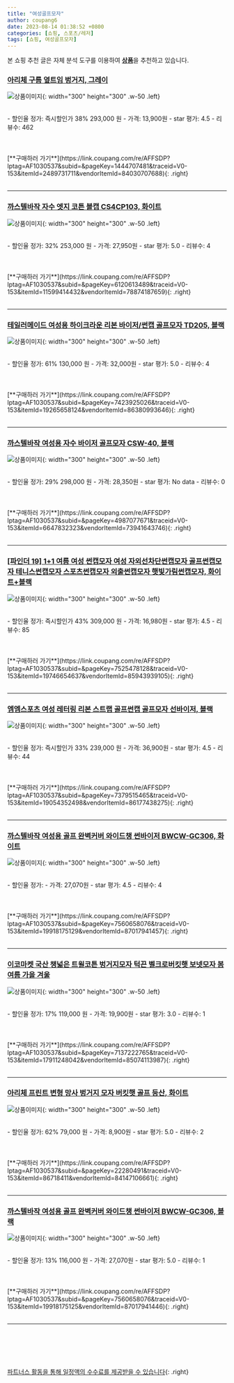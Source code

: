 ```yaml
---
title: "여성골프모자"
author: coupang6
date: 2023-08-14 01:38:52 +0800
categories: [쇼핑, 스포츠/레저]
tags: [쇼핑, 여성골프모자]
---
```


본 쇼핑 추천 글은 자체 분석 도구를 이용하여 [**상품**](https://link.coupang.com/a/bao1ui)을 추천하고 있습니다.

### [아리체 구름 옆트임 벙거지, 그레이](https://link.coupang.com/re/AFFSDP?lptag=AF1030537&subid=&pageKey=1444707481&traceid=V0-153&itemId=2489731711&vendorItemId=84030707688)

![상품이미지](https://thumbnail7.coupangcdn.com/thumbnails/remote/230x230ex/image/vendor_inventory/8f8c/9aeb72efa4fb31c4bda05643ba9a483568806f876ed4bf539ac7e593b596.jpg){: width="300" height="300" .w-50 .left}


<br>
- 할인율 정가: 즉시할인가 38%  293,000   원
- 가격: 13,900원
- star 평가: 4.5
- 리뷰수: 462
<br>
<br>
<br>
<br>
[**구매하러 가기**](https://link.coupang.com/re/AFFSDP?lptag=AF1030537&subid=&pageKey=1444707481&traceid=V0-153&itemId=2489731711&vendorItemId=84030707688){: .right}
<br>
<br>

---

### [까스텔바작 자수 엣지 코튼 볼캡 CS4CP103, 화이트](https://link.coupang.com/re/AFFSDP?lptag=AF1030537&subid=&pageKey=6120613489&traceid=V0-153&itemId=11599414432&vendorItemId=78874187659)

![상품이미지](https://thumbnail6.coupangcdn.com/thumbnails/remote/230x230ex/image/rs_quotation_api/h2mf3ubu/e4c681ed3fd44d4f84991958023c7ba1.jpg){: width="300" height="300" .w-50 .left}


<br>
- 할인율 정가: 32%  253,000   원
- 가격: 27,950원
- star 평가: 5.0
- 리뷰수: 4
<br>
<br>
<br>
<br>
[**구매하러 가기**](https://link.coupang.com/re/AFFSDP?lptag=AF1030537&subid=&pageKey=6120613489&traceid=V0-153&itemId=11599414432&vendorItemId=78874187659){: .right}
<br>
<br>

---

### [테일러메이드 여성용 하이크라운 리본 바이저/썬캡 골프모자 TD205, 블랙](https://link.coupang.com/re/AFFSDP?lptag=AF1030537&subid=&pageKey=7423925026&traceid=V0-153&itemId=19265658124&vendorItemId=86380993646)

![상품이미지](https://thumbnail7.coupangcdn.com/thumbnails/remote/230x230ex/image/vendor_inventory/c247/5d899239dd0d6c30769bf45e1a4802078cdc92c980aff4a219cf65bc627a.jpg){: width="300" height="300" .w-50 .left}


<br>
- 할인율 정가: 61%  130,000   원
- 가격: 32,000원
- star 평가: 5.0
- 리뷰수: 4
<br>
<br>
<br>
<br>
[**구매하러 가기**](https://link.coupang.com/re/AFFSDP?lptag=AF1030537&subid=&pageKey=7423925026&traceid=V0-153&itemId=19265658124&vendorItemId=86380993646){: .right}
<br>
<br>

---

### [까스텔바작 여성용 자수 바이저 골프모자 CSW-40, 블랙](https://link.coupang.com/re/AFFSDP?lptag=AF1030537&subid=&pageKey=4987077671&traceid=V0-153&itemId=6647832323&vendorItemId=73941643746)

![상품이미지](https://thumbnail8.coupangcdn.com/thumbnails/remote/230x230ex/image/rs_quotation_api/p2ovivle/f41a17713bfd49609d366c0a4603cc8b.jpg){: width="300" height="300" .w-50 .left}


<br>
- 할인율 정가: 29%  298,000   원
- 가격: 28,350원
- star 평가: No data
- 리뷰수: 0
<br>
<br>
<br>
<br>
[**구매하러 가기**](https://link.coupang.com/re/AFFSDP?lptag=AF1030537&subid=&pageKey=4987077671&traceid=V0-153&itemId=6647832323&vendorItemId=73941643746){: .right}
<br>
<br>

---

### [[파인더 19] 1+1 여름 여성 썬캡모자 여성 자외선차단썬캡모자 골프썬캡모자 테니스썬캡모자 스포츠썬캡모자 외출썬캡모자 햇빛가림썬캡모자, 화이트+블랙](https://link.coupang.com/re/AFFSDP?lptag=AF1030537&subid=&pageKey=7525478128&traceid=V0-153&itemId=19746654637&vendorItemId=85943939105)

![상품이미지](https://thumbnail10.coupangcdn.com/thumbnails/remote/230x230ex/image/vendor_inventory/491d/ccf4dd9e6d3c8b06aaee2fef70eadb69887a24e2046514f437d0e9eaec3c.png){: width="300" height="300" .w-50 .left}


<br>
- 할인율 정가: 즉시할인가 43%  309,000   원
- 가격: 16,980원
- star 평가: 4.5
- 리뷰수: 85
<br>
<br>
<br>
<br>
[**구매하러 가기**](https://link.coupang.com/re/AFFSDP?lptag=AF1030537&subid=&pageKey=7525478128&traceid=V0-153&itemId=19746654637&vendorItemId=85943939105){: .right}
<br>
<br>

---

### [엠엠스포츠 여성 레터링 리본 스트랩 골프썬캡 골프모자 선바이저, 블랙](https://link.coupang.com/re/AFFSDP?lptag=AF1030537&subid=&pageKey=7379515465&traceid=V0-153&itemId=19054352498&vendorItemId=86177438275)

![상품이미지](https://thumbnail6.coupangcdn.com/thumbnails/remote/230x230ex/image/vendor_inventory/9aa1/53b357caf4bbd5976287b8ff57d096bc8ac4bf1b3655917f27c136cdf271.jpg){: width="300" height="300" .w-50 .left}


<br>
- 할인율 정가: 즉시할인가 33%  239,000   원
- 가격: 36,900원
- star 평가: 4.5
- 리뷰수: 44
<br>
<br>
<br>
<br>
[**구매하러 가기**](https://link.coupang.com/re/AFFSDP?lptag=AF1030537&subid=&pageKey=7379515465&traceid=V0-153&itemId=19054352498&vendorItemId=86177438275){: .right}
<br>
<br>

---

### [까스텔바작 여성용 골프 완벽커버 와이드챙 썬바이저 BWCW-GC306, 화이트](https://link.coupang.com/re/AFFSDP?lptag=AF1030537&subid=&pageKey=7560658076&traceid=V0-153&itemId=19918175129&vendorItemId=87017941457)

![상품이미지](https://thumbnail9.coupangcdn.com/thumbnails/remote/230x230ex/image/retail/images/2023/08/29/11/1/2d2a035c-3832-43a7-ae73-97ab3a4ef796.jpg){: width="300" height="300" .w-50 .left}


<br>
- 할인율 정가: 
- 가격: 27,070원
- star 평가: 4.5
- 리뷰수: 4
<br>
<br>
<br>
<br>
[**구매하러 가기**](https://link.coupang.com/re/AFFSDP?lptag=AF1030537&subid=&pageKey=7560658076&traceid=V0-153&itemId=19918175129&vendorItemId=87017941457){: .right}
<br>
<br>

---

### [이코마켓 국산 챙넓은 트윌코튼 벙거지모자 턱끈 벨크로버킷햇 보넷모자 봄 여름 가을 겨울](https://link.coupang.com/re/AFFSDP?lptag=AF1030537&subid=&pageKey=7137222765&traceid=V0-153&itemId=17911248042&vendorItemId=85074113987)

![상품이미지](https://thumbnail7.coupangcdn.com/thumbnails/remote/230x230ex/image/vendor_inventory/a5e5/0dcc7f72b74dae35cdb855bf3cb5ecc43f3eeb194d0629ed8aba119aa3ad.jpg){: width="300" height="300" .w-50 .left}


<br>
- 할인율 정가: 17%  119,000   원
- 가격: 19,900원
- star 평가: 3.0
- 리뷰수: 1
<br>
<br>
<br>
<br>
[**구매하러 가기**](https://link.coupang.com/re/AFFSDP?lptag=AF1030537&subid=&pageKey=7137222765&traceid=V0-153&itemId=17911248042&vendorItemId=85074113987){: .right}
<br>
<br>

---

### [아리체 프린트 변형 망사 벙거지 모자 버킷햇 골프 등산, 화이트](https://link.coupang.com/re/AFFSDP?lptag=AF1030537&subid=&pageKey=22280491&traceid=V0-153&itemId=86718411&vendorItemId=84147106661)

![상품이미지](https://thumbnail7.coupangcdn.com/thumbnails/remote/230x230ex/image/vendor_inventory/c5f8/45bc97112efe461b8c15fd1af498fa8a91b52ba2ced625504d55daa7a70c.jpg){: width="300" height="300" .w-50 .left}


<br>
- 할인율 정가: 62%  79,000   원
- 가격: 8,900원
- star 평가: 5.0
- 리뷰수: 2
<br>
<br>
<br>
<br>
[**구매하러 가기**](https://link.coupang.com/re/AFFSDP?lptag=AF1030537&subid=&pageKey=22280491&traceid=V0-153&itemId=86718411&vendorItemId=84147106661){: .right}
<br>
<br>

---

### [까스텔바작 여성용 골프 완벽커버 와이드챙 썬바이저 BWCW-GC306, 블랙](https://link.coupang.com/re/AFFSDP?lptag=AF1030537&subid=&pageKey=7560658076&traceid=V0-153&itemId=19918175125&vendorItemId=87017941446)

![상품이미지](https://thumbnail9.coupangcdn.com/thumbnails/remote/230x230ex/image/retail/images/2023/08/29/11/5/a0ac18c2-440f-476f-956e-7467c4168fb7.jpg){: width="300" height="300" .w-50 .left}


<br>
- 할인율 정가: 13%  116,000   원
- 가격: 27,070원
- star 평가: 5.0
- 리뷰수: 1
<br>
<br>
<br>
<br>
[**구매하러 가기**](https://link.coupang.com/re/AFFSDP?lptag=AF1030537&subid=&pageKey=7560658076&traceid=V0-153&itemId=19918175125&vendorItemId=87017941446){: .right}
<br>
<br>

---
<br><br><br><br><br> [파트너스 활동을 통해 일정액의 수수료를 제공받을 수 있습니다](https://link.coupang.com/a/bao1ui){: .right}